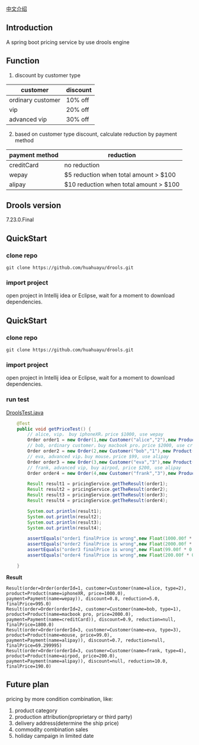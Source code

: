 [中文介绍](https://github.com/huahuayu/drools/blob/master/README_CN.md)
## Introduction 
A spring boot pricing service by use drools engine

## Function
1. discount by customer type  

| customer  | discount  |
|---|---|
| ordinary customer  | 10% off  |
| vip  | 20% off  |
| advanced vip  | 30% off  |


2. based on customer type discount, calculate reduction by payment method 

| payment method  | reduction  |
|---|---|
| creditCard  | no reduction  |
| wepay  | $5 reduction when total amount > $100  |
| alipay  | $10 reduction when total amount > $100  |

## Drools version
7.23.0.Final  


## QuickStart
### clone repo
```
git clone https://github.com/huahuayu/drools.git
```

### import project
open project in Intellij idea or Eclipse, wait for a moment to download dependencies.  


## QuickStart
### clone repo
```
git clone https://github.com/huahuayu/drools.git
```

### import project
open project in Intellij idea or Eclipse, wait for a moment to download dependencies.  

### run test
[DroolsTest.java](https://github.com/huahuayu/drools/blob/master/src/test/java/com/huahuayu/drools/DroolsTest.java)  
``` java
    @Test
    public void getPriceTest() {
        // alice, vip， buy iphoneXR，price $1000, use wepay
        Order order1 = new Order(1,new Customer("alice","2"),new Product("iphoneXR",1000.00f), new Payment("wepay"));
        // bob, ordinary customer，buy macbook pro，price $2000, use credit card
        Order order2 = new Order(2,new Customer("bob","1"),new Product("macbook pro",2000.00f), new Payment("creditCard"));
        // eva, advanced vip，buy mouse，price $99, use alipay
        Order order3 = new Order(3,new Customer("eva","3"),new Product("mouse",99.00f), new Payment("alipay"));
        // frank, advanced vip, buy airpod, price $200, use alipay
        Order order4 = new Order(4,new Customer("frank","3"),new Product("airpod",200.00f), new Payment("alipay"));

        Result result1 = pricingService.getTheResult(order1);
        Result result2 = pricingService.getTheResult(order2);
        Result result3 = pricingService.getTheResult(order3);
        Result result4 = pricingService.getTheResult(order4);

        System.out.println(result1);
        System.out.println(result2);
        System.out.println(result3);
        System.out.println(result4);

        assertEquals("order1 finalPrice is wrong",new Float(1000.00f * 0.8 - 5),result1.getFinalPrice());
        assertEquals("order2 finalPrice is wrong",new Float(2000.00f * 0.9 - 0),result1.getFinalPrice());
        assertEquals("order3 finalPrice is wrong",new Float(99.00f * 0.7 - 0),result1.getFinalPrice());
        assertEquals("order4 finalPrice is wrong",new Float(200.00f * 0.7 - 10),result1.getFinalPrice());

    }
```

**Result**    
```
Result(order=Order(orderId=1, customer=Customer(name=alice, type=2), product=Product(name=iphoneXR, price=1000.0), payment=Payment(name=wepay)), discount=0.8, reduction=5.0, finalPrice=995.0)
Result(order=Order(orderId=2, customer=Customer(name=bob, type=1), product=Product(name=macbook pro, price=2000.0), payment=Payment(name=creditCard)), discount=0.9, reduction=null, finalPrice=1800.0)
Result(order=Order(orderId=3, customer=Customer(name=eva, type=3), product=Product(name=mouse, price=99.0), payment=Payment(name=alipay)), discount=0.7, reduction=null, finalPrice=69.299995)
Result(order=Order(orderId=3, customer=Customer(name=frank, type=4), product=Product(name=airpod, price=200.0), payment=Payment(name=alipay)), discount=null, reduction=10.0, finalPrice=190.0)
```


## Future plan
pricing by more condition combination, like:  
1. product category
1. production attribution(proprietary or third party)
1. delivery address(determine the ship price)
1. commodity combination sales 
1. holiday campaign in limited date


